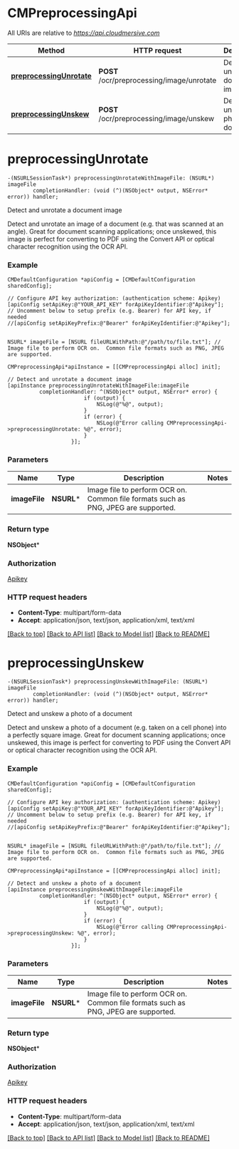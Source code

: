 # CMPreprocessingApi

All URIs are relative to *https://api.cloudmersive.com*

Method | HTTP request | Description
------------- | ------------- | -------------
[**preprocessingUnrotate**](CMPreprocessingApi.md#preprocessingunrotate) | **POST** /ocr/preprocessing/image/unrotate | Detect and unrotate a document image
[**preprocessingUnskew**](CMPreprocessingApi.md#preprocessingunskew) | **POST** /ocr/preprocessing/image/unskew | Detect and unskew a photo of a document


# **preprocessingUnrotate**
```objc
-(NSURLSessionTask*) preprocessingUnrotateWithImageFile: (NSURL*) imageFile
        completionHandler: (void (^)(NSObject* output, NSError* error)) handler;
```

Detect and unrotate a document image

Detect and unrotate an image of a document (e.g. that was scanned at an angle).  Great for document scanning applications; once unskewed, this image is perfect for converting to PDF using the Convert API or optical character recognition using the OCR API.

### Example 
```objc
CMDefaultConfiguration *apiConfig = [CMDefaultConfiguration sharedConfig];

// Configure API key authorization: (authentication scheme: Apikey)
[apiConfig setApiKey:@"YOUR_API_KEY" forApiKeyIdentifier:@"Apikey"];
// Uncomment below to setup prefix (e.g. Bearer) for API key, if needed
//[apiConfig setApiKeyPrefix:@"Bearer" forApiKeyIdentifier:@"Apikey"];


NSURL* imageFile = [NSURL fileURLWithPath:@"/path/to/file.txt"]; // Image file to perform OCR on.  Common file formats such as PNG, JPEG are supported.

CMPreprocessingApi*apiInstance = [[CMPreprocessingApi alloc] init];

// Detect and unrotate a document image
[apiInstance preprocessingUnrotateWithImageFile:imageFile
          completionHandler: ^(NSObject* output, NSError* error) {
                        if (output) {
                            NSLog(@"%@", output);
                        }
                        if (error) {
                            NSLog(@"Error calling CMPreprocessingApi->preprocessingUnrotate: %@", error);
                        }
                    }];
```

### Parameters

Name | Type | Description  | Notes
------------- | ------------- | ------------- | -------------
 **imageFile** | **NSURL***| Image file to perform OCR on.  Common file formats such as PNG, JPEG are supported. | 

### Return type

**NSObject***

### Authorization

[Apikey](../README.md#Apikey)

### HTTP request headers

 - **Content-Type**: multipart/form-data
 - **Accept**: application/json, text/json, application/xml, text/xml

[[Back to top]](#) [[Back to API list]](../README.md#documentation-for-api-endpoints) [[Back to Model list]](../README.md#documentation-for-models) [[Back to README]](../README.md)

# **preprocessingUnskew**
```objc
-(NSURLSessionTask*) preprocessingUnskewWithImageFile: (NSURL*) imageFile
        completionHandler: (void (^)(NSObject* output, NSError* error)) handler;
```

Detect and unskew a photo of a document

Detect and unskew a photo of a document (e.g. taken on a cell phone) into a perfectly square image.  Great for document scanning applications; once unskewed, this image is perfect for converting to PDF using the Convert API or optical character recognition using the OCR API.

### Example 
```objc
CMDefaultConfiguration *apiConfig = [CMDefaultConfiguration sharedConfig];

// Configure API key authorization: (authentication scheme: Apikey)
[apiConfig setApiKey:@"YOUR_API_KEY" forApiKeyIdentifier:@"Apikey"];
// Uncomment below to setup prefix (e.g. Bearer) for API key, if needed
//[apiConfig setApiKeyPrefix:@"Bearer" forApiKeyIdentifier:@"Apikey"];


NSURL* imageFile = [NSURL fileURLWithPath:@"/path/to/file.txt"]; // Image file to perform OCR on.  Common file formats such as PNG, JPEG are supported.

CMPreprocessingApi*apiInstance = [[CMPreprocessingApi alloc] init];

// Detect and unskew a photo of a document
[apiInstance preprocessingUnskewWithImageFile:imageFile
          completionHandler: ^(NSObject* output, NSError* error) {
                        if (output) {
                            NSLog(@"%@", output);
                        }
                        if (error) {
                            NSLog(@"Error calling CMPreprocessingApi->preprocessingUnskew: %@", error);
                        }
                    }];
```

### Parameters

Name | Type | Description  | Notes
------------- | ------------- | ------------- | -------------
 **imageFile** | **NSURL***| Image file to perform OCR on.  Common file formats such as PNG, JPEG are supported. | 

### Return type

**NSObject***

### Authorization

[Apikey](../README.md#Apikey)

### HTTP request headers

 - **Content-Type**: multipart/form-data
 - **Accept**: application/json, text/json, application/xml, text/xml

[[Back to top]](#) [[Back to API list]](../README.md#documentation-for-api-endpoints) [[Back to Model list]](../README.md#documentation-for-models) [[Back to README]](../README.md)

